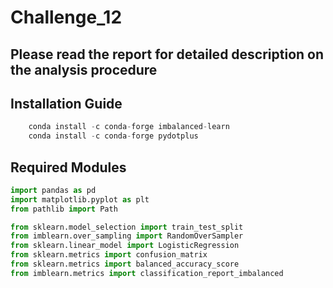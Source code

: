 # Challenge_12
## Please read the report for detailed description on the analysis procedure

## Installation Guide
```python
    conda install -c conda-forge imbalanced-learn
    conda install -c conda-forge pydotplus
```

## Required Modules
```python
import pandas as pd
import matplotlib.pyplot as plt
from pathlib import Path

from sklearn.model_selection import train_test_split
from imblearn.over_sampling import RandomOverSampler
from sklearn.linear_model import LogisticRegression
from sklearn.metrics import confusion_matrix
from sklearn.metrics import balanced_accuracy_score
from imblearn.metrics import classification_report_imbalanced

```
